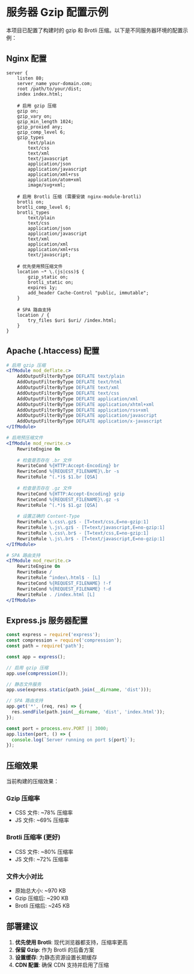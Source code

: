 # 服务器 Gzip 配置示例

本项目已配置了构建时的 gzip 和 Brotli 压缩。以下是不同服务器环境的配置示例：

## Nginx 配置

```nginx
server {
    listen 80;
    server_name your-domain.com;
    root /path/to/your/dist;
    index index.html;

    # 启用 gzip 压缩
    gzip on;
    gzip_vary on;
    gzip_min_length 1024;
    gzip_proxied any;
    gzip_comp_level 6;
    gzip_types
        text/plain
        text/css
        text/xml
        text/javascript
        application/json
        application/javascript
        application/xml+rss
        application/atom+xml
        image/svg+xml;

    # 启用 Brotli 压缩 (需要安装 nginx-module-brotli)
    brotli on;
    brotli_comp_level 6;
    brotli_types
        text/plain
        text/css
        application/json
        application/javascript
        text/xml
        application/xml
        application/xml+rss
        text/javascript;

    # 优先使用预压缩文件
    location ~* \.(js|css)$ {
        gzip_static on;
        brotli_static on;
        expires 1y;
        add_header Cache-Control "public, immutable";
    }

    # SPA 路由支持
    location / {
        try_files $uri $uri/ /index.html;
    }
}
```

## Apache (.htaccess) 配置

```apache
# 启用 gzip 压缩
<IfModule mod_deflate.c>
    AddOutputFilterByType DEFLATE text/plain
    AddOutputFilterByType DEFLATE text/html
    AddOutputFilterByType DEFLATE text/xml
    AddOutputFilterByType DEFLATE text/css
    AddOutputFilterByType DEFLATE application/xml
    AddOutputFilterByType DEFLATE application/xhtml+xml
    AddOutputFilterByType DEFLATE application/rss+xml
    AddOutputFilterByType DEFLATE application/javascript
    AddOutputFilterByType DEFLATE application/x-javascript
</IfModule>

# 启用预压缩文件
<IfModule mod_rewrite.c>
    RewriteEngine On
    
    # 检查是否存在 .br 文件
    RewriteCond %{HTTP:Accept-Encoding} br
    RewriteCond %{REQUEST_FILENAME}\.br -s
    RewriteRule ^(.*)$ $1.br [QSA]
    
    # 检查是否存在 .gz 文件
    RewriteCond %{HTTP:Accept-Encoding} gzip
    RewriteCond %{REQUEST_FILENAME}\.gz -s
    RewriteRule ^(.*)$ $1.gz [QSA]
    
    # 设置正确的 Content-Type
    RewriteRule \.css\.gz$ - [T=text/css,E=no-gzip:1]
    RewriteRule \.js\.gz$ - [T=text/javascript,E=no-gzip:1]
    RewriteRule \.css\.br$ - [T=text/css,E=no-gzip:1]
    RewriteRule \.js\.br$ - [T=text/javascript,E=no-gzip:1]
</IfModule>

# SPA 路由支持
<IfModule mod_rewrite.c>
    RewriteEngine On
    RewriteBase /
    RewriteRule ^index\.html$ - [L]
    RewriteCond %{REQUEST_FILENAME} !-f
    RewriteCond %{REQUEST_FILENAME} !-d
    RewriteRule . /index.html [L]
</IfModule>
```

## Express.js 服务器配置

```javascript
const express = require('express');
const compression = require('compression');
const path = require('path');

const app = express();

// 启用 gzip 压缩
app.use(compression());

// 静态文件服务
app.use(express.static(path.join(__dirname, 'dist')));

// SPA 路由支持
app.get('*', (req, res) => {
  res.sendFile(path.join(__dirname, 'dist', 'index.html'));
});

const port = process.env.PORT || 3000;
app.listen(port, () => {
  console.log(`Server running on port ${port}`);
});
```

## 压缩效果

当前构建的压缩效果：

### Gzip 压缩率
- CSS 文件: ~78% 压缩率
- JS 文件: ~69% 压缩率

### Brotli 压缩率 (更好)
- CSS 文件: ~80% 压缩率  
- JS 文件: ~72% 压缩率

### 文件大小对比
- 原始总大小: ~970 KB
- Gzip 压缩后: ~290 KB
- Brotli 压缩后: ~245 KB

## 部署建议

1. **优先使用 Brotli**: 现代浏览器都支持，压缩率更高
2. **保留 Gzip**: 作为 Brotli 的后备方案
3. **设置缓存**: 为静态资源设置长期缓存
4. **CDN 配置**: 确保 CDN 支持并启用了压缩
